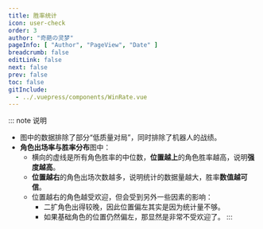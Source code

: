 ```yaml
---
title: 胜率统计
icon: user-check
order: 3
author: "奇葩の灵梦"
pageInfo: [ "Author", "PageView", "Date" ]
breadcrumb: false
editLink: false
next: false
prev: false
toc: false
gitInclude:
  - ../.vuepress/components/WinRate.vue
---
```


<WinRate></WinRate>

::: note 说明
- 图中的数据排除了部分“低质量对局”，同时排除了机器人的战绩。
- **角色出场率与胜率分布**图中：
  - 横向的虚线是所有角色胜率的中位数，**位置越上**的角色胜率越高，说明**强度越高**。
  - **位置越右**的角色出场次数越多，说明统计的数据量越大，胜率**数值越可信**。
  - 位置越右的角色越受欢迎，但会受到另外一些因素的影响：
    - 二扩角色出得较晚，因此位置偏左其实是因为统计量不够。
    - 如果基础角色的位置仍然偏左，那显然是非常不受欢迎了。
:::

<script setup>
import WinRate from "@WinRate";
</script>